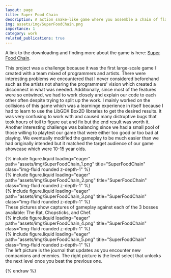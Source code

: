 ```yaml
---
layout: page
title: Super Food Chain
description: A action snake-like game where you assemble a chain of flavorful allies in a battle against enemies for culinary domination.
img: assets/img/SuperFoodChain.png
importance: 1
category: work
related_publications: true
---
```


<!-- Every project has a beautiful feature showcase page.
It's easy to include images in a flexible 3-column grid format.
Make your photos 1/3, 2/3, or full width.

To give your project a background in the portfolio page, just add the img tag to the front matter like so:

    ---
    layout: page
    title: project
    description: a project with a background image
    img: /assets/img/12.jpg
    --- -->

A link to the downloading and finding more about the game is here: <a href="https://gdiac.cs.cornell.edu/gdiac/showcase/gallery/superfoodchain/">Super Food Chain</a>.

This project was a challenge because it was the first large-scale game I created with a team mixed of programmers and artists. There were interesting problems we encountered that I never considered beforehand such as the artists not sharing the programmers' vision which created a disconnect in what was needed. Additionally, since most of the features were so entwined, we had to work closely and explain our code to each other often despite trying to split up the work. I mainly worked on the collisions of this game which was a learninge experience in itself because I had to learn to use the LibGDX Box2D libraries to get the desired results. It was very confusing to work with and caused many distruptive bugs that took hours of toil to figure out and fix but the end result was worth it. Another interesting challenge was balancing since we had a small pool of those willing to playtest our game that were either too good or too bad at playing. We eventually modified the gameplay to be much easier than we had originally intended but it matched the target audience of our game showcase which were 10-15 year olds.

<div class="row">
    <div class="col-sm mt-3 mt-md-0">
        {% include figure.liquid loading="eager" path="assets/img/SuperFoodChain_1.png" title="SuperFoodChain" class="img-fluid rounded z-depth-1" %}
    </div>
    <div class="col-sm mt-3 mt-md-0">
        {% include figure.liquid loading="eager" path="assets/img/SuperFoodChain_2.png" title="SuperFoodChain" class="img-fluid rounded z-depth-1" %}
    </div>
    <div class="col-sm mt-3 mt-md-0">
        {% include figure.liquid loading="eager" path="assets/img/SuperFoodChain_3.png" title="SuperFoodChain" class="img-fluid rounded z-depth-1" %}
    </div>
</div>
<div class="caption">
    These pictures show captures of gameplay against each of the 3 bosses available: The Rat, Chopsticks, and Chef.
</div>
<div class="row">
    <div class="col-sm mt-3 mt-md-0">
        {% include figure.liquid loading="eager" path="assets/img/SuperFoodChain_4.png" title="SuperFoodChain" class="img-fluid rounded z-depth-1" %}
    </div>
    <div class="col-sm mt-3 mt-md-0">
        {% include figure.liquid loading="eager" path="assets/img/SuperFoodChain_5.png" title="SuperFoodChain" class="img-fluid rounded z-depth-1" %}
    </div>
</div>
<div class="caption">
    The left picture is the journal that updates as you encounter new companions and enemies. The right picture is the level select that unlocks the next level once you beat the previous one.
</div>

<!-- <div class="row justify-content-sm-center">
    <div class="col-sm-8 mt-3 mt-md-0">
        {% include figure.liquid path="assets/img/6.jpg" title="example image" class="img-fluid rounded z-depth-1" %}
    </div>
    <div class="col-sm-4 mt-3 mt-md-0">
        {% include figure.liquid path="assets/img/11.jpg" title="example image" class="img-fluid rounded z-depth-1" %}
    </div>
</div>
<div class="caption">
    You can also have artistically styled 2/3 + 1/3 images, like these.
</div>

The code is simple.
Just wrap your images with `<div class="col-sm">` and place them inside `<div class="row">` (read more about the <a href="https://getbootstrap.com/docs/4.4/layout/grid/">Bootstrap Grid</a> system).
To make images responsive, add `img-fluid` class to each; for rounded corners and shadows use `rounded` and `z-depth-1` classes.
Here's the code for the last row of images above:

{% raw %}

```html
<div class="row justify-content-sm-center">
  <div class="col-sm-8 mt-3 mt-md-0">
    {% include figure.liquid path="assets/img/6.jpg" title="example image" class="img-fluid rounded z-depth-1" %}
  </div>
  <div class="col-sm-4 mt-3 mt-md-0">
    {% include figure.liquid path="assets/img/11.jpg" title="example image" class="img-fluid rounded z-depth-1" %}
  </div>
</div>
``` -->

{% endraw %}
